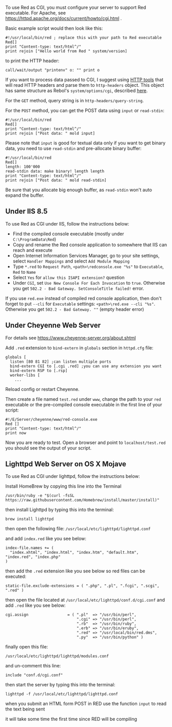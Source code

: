 To use Red as CGI, you must configure your server to support Red executable. For Apache, see https://httpd.apache.org/docs/current/howto/cgi.html .

Basic example script would then look like this:
```red
#!/usr/local/bin/red ; replace this with your path to Red executable
Red[]
print "Content-type: text/html^/"
print rejoin ["Hello world from Red " system/version]
```


to print the HTTP header:
```
call/wait/output "printenv" o: "" print o
```

If you want to process data passed to CGI, I suggest using [HTTP tools](https://github.com/rebolek/red-tools/blob/master/http-tools.red) that will read HTTP headers and parse them to `http-headers` object. This object has same structure as Rebol's `system/options/cgi`, described [here](http://www.rebol.com/docs/cgi2.html#section-6).

For the `GET` method, query string is in `http-headers/query-string`.

For the `POST` method, you can get the POST data using `input` or `read-stdin`:

```red
#!/usr/local/bin/red
Red[]
print "Content-type: text/html^/"
print rejoin ["Post data: " mold input]
```

Please note that `input` is good for textual data only if you want to get binary data, you need to use `read-stdin` and pre-allocate binary buffer:

```red
#!/usr/local/bin/red
Red[]
length: 100'000
read-stdin data: make binary! length length
print "Content-type: text/html^/"
print rejoin ["Post data: " mold read-stdin]
```

Be sure that you allocate big enough buffer, as `read-stdin` won't auto expand the buffer.
## Under IIS 8.5

To use Red as CGI under IIS, follow the instructions below:

* Find the compiled console executable (mostly under `C:\ProgramData\Red`)
* Copy and rename the Red console application to somewhere that IIS can reach and execute
* Open Internet Information Services Manager, go to your site settings, select `Handler Mappings` and select `Add Module Mapping`
* Type `*.red` to `Request Path`, `<path>\redconsole.exe "%s"` to `Executable`, `Red` to `Name`
* Select `Yes` for `allow this ISAPI extension?` question
* Under `CGI`, set `Use New Console For Each Invocation` to `true`. Otherwise you get `502.2 - Bad Gateway. SetConsoleTitle failed!` error.

If you use `red.exe` instead of compiled red console application, then don't forget to put `--cli` for `Executable` settings: `<path>\red.exe --cli "%s"`. Otherwise you get `502.2 - Bad Gateway. ""` (empty header error)

## Under Cheyenne Web Server

For details see https://www.cheyenne-server.org/about.shtml

Add `.red` extension to `bind-extern` in `globals` section in `httpd.cfg` file:

```red
globals [
  listen [80 81 82] ;can listen multiple ports
  bind-extern CGI to [.cgi .red] ;you can use any extension you want
  bind-extern RSP to [.rsp]
  worker-libs [
    ...
```

Reload config or restart Cheyenne.

Then create a file named `test.red` under `www`, change the path to your `red` executable or the pre-compiled console executable in the first line of your script:

```red
#!/E/Server/cheyenne/www/red-console.exe
Red []
print "Content-type: text/html^/"
print now
```

Now you are ready to test. Open a browser and point to `localhost/test.red` you should see the output of your script.


## Lighttpd Web Server on OS X Mojave

To use Red as CGI under lighttpd, follow the instructions below:

Install HomeBrew by copying this line into the Terminal

```/usr/bin/ruby -e "$(curl -fsSL https://raw.githubusercontent.com/Homebrew/install/master/install)"```

then install Lighttpd by typing this into the terminal:

```brew install lighttpd```

then open the following file:
```/usr/local/etc/lighttpd/lighttpd.conf```

and add ```index.red``` like you see below:

```
index-file.names += (
  "index.xhtml", "index.html", "index.htm", "default.htm", "index.red", "index.php"
)
```


then add the ```.red``` extension like you see below so red files can be executed:
```
static-file.exclude-extensions = ( ".php", ".pl", ".fcgi", ".scgi", ".red" )
```

then open the file located at ```/usr/local/etc/lighttpd/conf.d/cgi.conf```
and add ```.red``` like you see below:

```
cgi.assign                 = ( ".pl"  => "/usr/bin/perl",
                               ".cgi" => "/usr/bin/perl",
                               ".rb"  => "/usr/bin/ruby",
                               ".erb" => "/usr/bin/eruby",
                               ".red" => "/usr/local/bin/red.dms",
                               ".py"  => "/usr/bin/python" )
```

finally open this file:
```
/usr/local/etc/lighttpd/lighttpd/modules.conf
```

and un-comment this line:

```
include "conf.d/cgi.conf"
```

then start the server by typing this into the terminal:
```
lighttpd -f /usr/local/etc/lighttpd/lighttpd.conf
```

when you submit an HTML form POST in RED use the function `input` to read the text being sent

it will take some time the first time since RED will be compiling